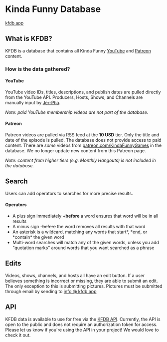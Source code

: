 # Kinda Funny Database

[kfdb.app](https://www.kfdb.app/)

## What is KFDB?

KFDB is a database that contains all Kinda Funny [YouTube](https://www.youtube.com/kindafunnygames) and [Patreon](https://www.patreon.com/kindafunny) content.

### How is the data gathered?

#### YouTube

YouTube video IDs, titles, descriptions, and publish dates are pulled directly from the YouTube API. Producers, Hosts, Shows, and Channels are manually input by [Jer-Pha](https://github.com/Jer-Pha).

_Note: paid YouTube membership videos are not part of the database._

#### Patreon

Patreon videos are pulled via RSS feed at the **10 USD** tier. Only the title and date of the episode is pulled. The database does not provide access to paid content. There are _some_ videos from [patreon.com/KindaFunnyGames](https://www.patreon.com/kindafunnygames) in the database. We no longer update new content from this Patreon page.

_Note: content from higher tiers (e.g. Monthly Hangouts) is not included in the database._

## Search

Users can add operators to searches for more precise results.

#### Operators

- A plus sign immediately \+**before** a word ensures that word will be in all results
- A minus sign \-~~before~~ the word removes all results with that word
- An asterisk is a wildcard, matching any words that start\*, \*end, or \*contain\* the given word
- Multi-word searches will match any of the given words, unless you add "quotation marks" around words that you want searched as a phrase

## Edits

Videos, shows, channels, and hosts all have an edit button. If a user believes something is incorrect or missing, they are able to submit an edit. The only exception to this is submitting pictures. Pictures must be submitted through email by sending to [info @ kfdb.app](mailto:info@kfdb.app)

## API

KFDB data is available to use for free via the [KFDB API](https://www.kfdb.app/api/docs/). Currently, the API is open to the public and does not require an authorization token for access. Please let us know if you're using the API in your project! We would love to check it out.
